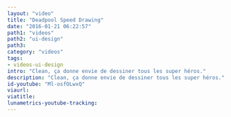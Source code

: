 ```yaml
---
layout: "video"
title: "Deadpool Speed Drawing"
date: "2016-01-21 06:22:57"
path1: "videos"
path2: "ui-design"
path3:
category: "videos"
tags:
- videos-ui-design
intro: "Clean, ça donne envie de dessiner tous les super héros."
description: "Clean, ça donne envie de dessiner tous les super héros."
id-youtube: "Ml-osfOLwxQ"
viaurl:
viatitle:
lunametrics-youtube-tracking:
---
```

